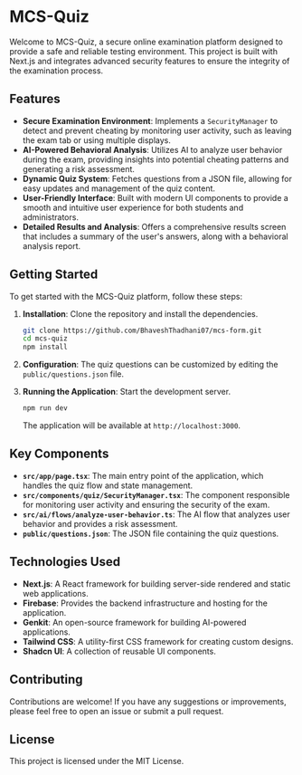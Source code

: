 # MCS-Quiz

Welcome to MCS-Quiz, a secure online examination platform designed to provide a safe and reliable testing environment. This project is built with Next.js and integrates advanced security features to ensure the integrity of the examination process.

## Features

- **Secure Examination Environment**: Implements a `SecurityManager` to detect and prevent cheating by monitoring user activity, such as leaving the exam tab or using multiple displays.
- **AI-Powered Behavioral Analysis**: Utilizes AI to analyze user behavior during the exam, providing insights into potential cheating patterns and generating a risk assessment.
- **Dynamic Quiz System**: Fetches questions from a JSON file, allowing for easy updates and management of the quiz content.
- **User-Friendly Interface**: Built with modern UI components to provide a smooth and intuitive user experience for both students and administrators.
- **Detailed Results and Analysis**: Offers a comprehensive results screen that includes a summary of the user's answers, along with a behavioral analysis report.

## Getting Started

To get started with the MCS-Quiz platform, follow these steps:

1. **Installation**: Clone the repository and install the dependencies.
   ```bash
   git clone https://github.com/BhaveshThadhani07/mcs-form.git
   cd mcs-quiz
   npm install
   ```

2. **Configuration**: The quiz questions can be customized by editing the `public/questions.json` file.

3. **Running the Application**: Start the development server.
   ```bash
   npm run dev
   ```
   The application will be available at `http://localhost:3000`.

## Key Components

- **`src/app/page.tsx`**: The main entry point of the application, which handles the quiz flow and state management.
- **`src/components/quiz/SecurityManager.tsx`**: The component responsible for monitoring user activity and ensuring the security of the exam.
- **`src/ai/flows/analyze-user-behavior.ts`**: The AI flow that analyzes user behavior and provides a risk assessment.
- **`public/questions.json`**: The JSON file containing the quiz questions.

## Technologies Used

- **Next.js**: A React framework for building server-side rendered and static web applications.
- **Firebase**: Provides the backend infrastructure and hosting for the application.
- **Genkit**: An open-source framework for building AI-powered applications.
- **Tailwind CSS**: A utility-first CSS framework for creating custom designs.
- **Shadcn UI**: A collection of reusable UI components.

## Contributing

Contributions are welcome! If you have any suggestions or improvements, please feel free to open an issue or submit a pull request.

## License

This project is licensed under the MIT License.